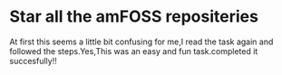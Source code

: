 # Star all the amFOSS repositeries 
At first this seems a little bit confusing for me,I read the task again and followed the steps.Yes,This was an easy and fun task.completed it succesfully!!


